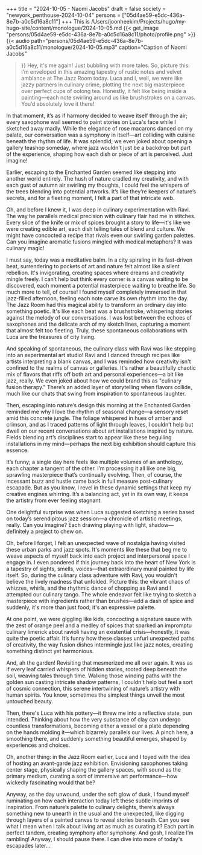 +++
title = "2024-10-05 - Naomi Jacobs"
draft = false
society = "newyork_penthouse-2024-10-04"
persons = ["05d4ae59-e5dc-436a-8e7b-a0c5d16a8c11"]
+++
This is /Users/joonheekim/Projects/hugo/my-hugo-site/content/monologue/2024-10-05.md
{{< get_image "persons/05d4ae59-e5dc-436a-8e7b-a0c5d16a8c11/photo/profile.png" >}}
{{< audio
    path="persons/05d4ae59-e5dc-436a-8e7b-a0c5d16a8c11/monologue/2024-10-05.mp3" 
    caption="Caption of Naomi Jacobs"
>}}
Hey, it's me again! Just bubbling with more tales.
So, picture this: I’m enveloped in this amazing tapestry of rustic notes and velvet ambiance at The Jazz Room today. Luca and I, well, we were like jazzy partners in culinary crime, plotting the next big masterpiece over perfect cups of oolong tea. Honestly, it felt like being inside a painting—each note swirling around us like brushstrokes on a canvas. You’d absolutely love it there!

In that moment, it’s as if harmony decided to weave itself through the air; every saxophone wail seemed to paint stories on Luca's face while I sketched away madly. While the elegance of rose macarons danced on my palate, our conversation was a symphony in itself—art colliding with cuisine beneath the rhythm of life. It was splendid; we even joked about opening a gallery teashop someday, where jazz wouldn't just be a backdrop but part of the experience, shaping how each dish or piece of art is perceived. Just imagine!

Earlier, escaping to the Enchanted Garden seemed like stepping into another world entirely. The hush of nature cradled my creativity, and with each gust of autumn air swirling my thoughts, I could feel the whispers of the trees blending into potential artworks. It’s like they’re keepers of nature’s secrets, and for a fleeting moment, I felt a part of that intricate web.

Oh, and before I knew it, I was deep in culinary experimentation with Ravi. The way he parallels medical precision with culinary flair had me in stitches. Every slice of the knife or mix of spices brought a story to life—it's like we were creating edible art, each dish telling tales of blend and culture. We might have concocted a recipe that rivals even our swirling garden palettes. Can you imagine aromatic fusions mingled with medical metaphors? It was culinary magic!  

I must say, today was a meditative balm. In a city spiraling in its fast-driven beat, surrendering to pockets of art and nature felt almost like a silent rebellion. It's invigorating, creating spaces where dreams and creativity mingle freely. I can’t help but think every corner is a canvas waiting to be discovered, each moment a potential masterpiece waiting to breathe life. So much more to tell, of course!
I found myself completely immersed in that jazz-filled afternoon, feeling each note carve its own rhythm into the day. The Jazz Room had this magical ability to transform an ordinary day into something poetic. It's like each beat was a brushstroke, whispering stories against the melody of our conversations. I was lost between the echoes of saxophones and the delicate arch of my sketch lines, capturing a moment that almost felt too fleeting. Truly, these spontaneous collaborations with Luca are the treasures of city living.

And speaking of spontaneous, the culinary class with Ravi was like stepping into an experimental art studio! Ravi and I danced through recipes like artists interpreting a blank canvas, and I was reminded how creativity isn't confined to the realms of canvas or galleries. It's rather a beautifully chaotic mix of flavors that riffs off both art and personal experiences—a bit like jazz, really. We even joked about how we could brand this as "culinary fusion therapy." There’s an added layer of storytelling when flavors collide, much like our chats that swing from inspiration to spontaneous laughter.

Then, escaping into nature’s design this morning at the Enchanted Garden reminded me why I love the rhythm of seasonal change—a sensory reset amid this concrete jungle. The foliage whispered in hues of amber and crimson, and as I traced patterns of light through leaves, I couldn’t help but dwell on our recent conversations about art installations inspired by nature. Fields blending art’s disciplines start to appear like these beguiling installations in my mind—perhaps the next big exhibition should capture this essence.

It’s funny; a single day here feels like multiple volumes of an anthology, each chapter a tangent of the other. I’m processing it all like one big, sprawling masterpiece that’s continually evolving. Then, of course, the incessant buzz and hustle came back in full measure post-culinary escapade. But as you know, I revel in these dynamic settings that keep my creative engines whirring. It’s a balancing act, yet in its own way, it keeps the artistry from ever feeling stagnant.

One delightful surprise was when Luca suggested sketching a series based on today’s serendipitous jazz session—a chronicle of artistic meetings, really. Can you imagine? Each drawing playing with light, shadow—definitely a project to chew on.

Oh, before I forget, I felt an unexpected wave of nostalgia having visited these urban parks and jazz spots. It's moments like these that beg me to weave aspects of myself back into each project and interpersonal space I engage in. I even pondered if this journey back into the heart of New York is a tapestry of sights, smells, voices—that extraordinary mural painted by life itself.
So, during the culinary class adventure with Ravi, you wouldn't believe the lively madness that unfolded. Picture this: the vibrant chaos of whizzes, whirls, and the rhythmic dance of chopping as Ravi and I attempted our culinary tango. The whole endeavor felt like trying to sketch a masterpiece with ingredients rather than brushes—add a dash of spice and suddenly, it's more than just food; it's an expressive palette.

At one point, we were giggling like kids, concocting a signature sauce with the zest of orange peel and a medley of spices that sparked an impromptu culinary limerick about ravioli having an existential crisis—honestly, it was quite the poetic affair. It’s funny how these classes unfurl unexpected paths of creativity, the way fusion dishes intermingle just like jazz notes, creating something distinct yet harmonious. 

And, ah the garden! Revisiting that mesmerized me all over again. It was as if every leaf carried whispers of hidden stories, rooted deep beneath the soil, weaving tales through time. Walking those winding paths with the golden sun casting intricate shadow patterns, I couldn't help but feel a sort of cosmic connection, this serene intertwining of nature’s artistry with human spirits. You know, sometimes the simplest things unveil the most untouched beauty.

Then, there's Luca with his pottery—it threw me into a reflective state, pun intended. Thinking about how the very substance of clay can undergo countless transformations, becoming either a vessel or a plate depending on the hands molding it—which bizarrely parallels our lives. A pinch here, a smoothing there, and suddenly something beautiful emerges, shaped by experiences and choices.

Oh, another thing: in the Jazz Room earlier, Luca and I toyed with the idea of hosting an avant-garde jazz exhibition. Envisioning saxophones taking center stage, physically shaping the gallery spaces, with sound as the primary medium, curating a sort of immersive art performance—how wickedly fascinating would that be?

Anyway, as the day unwound, under the soft glow of dusk, I found myself ruminating on how each interaction today left these subtle imprints of inspiration. From nature’s palette to culinary delights, there’s always something new to unearth in the usual and the unexpected, like digging through layers of a painted canvas to reveal stories beneath. Can you see what I mean when I talk about living art as much as curating it? Each part in perfect tandem, creating symphony after symphony. And gosh, I realize I’m rambling!
Anyway, I should pause there. I can dive into more of today's escapades later...
